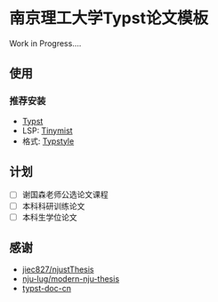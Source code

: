 
# 南京理工大学Typst论文模板

Work in Progress....

## 使用

### 推荐安装

- [Typst](https://github.com/typst/typst)
- LSP: [Tinymist](https://github.com/Myriad-Dreamin/tinymist)
- 格式: [Typstyle](https://github.com/Enter-tainer/typstyle)

## 计划

- [ ] 谢国森老师公选论文课程
- [ ] 本科科研训练论文
- [ ] 本科生学位论文

## 感谢

- [jiec827/njustThesis](https://github.com/jiec827/njustThesis)
- [nju-lug/modern-nju-thesis](https://github.com/nju-lug/modern-nju-thesis)
- [typst-doc-cn](https://typst-doc-cn.github.io/)
